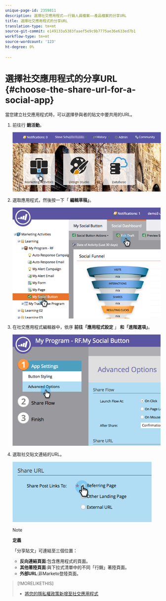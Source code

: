 ```yaml
---
unique-page-id: 2359811
description: 選擇社交應用程式——行銷人員檔案——產品檔案的分享URL
title: 選擇社交應用程式的分享URL
translation-type: tm+mt
source-git-commit: e149133a5383faaef5e9c9b7775ae36e633ed7b1
workflow-type: tm+mt
source-wordcount: '123'
ht-degree: 0%

---
```



# 選擇社交應用程式的分享URL {#choose-the-share-url-for-a-social-app}

當您建立社交應用程式時，可以選擇參與者的貼文中要共用的URL。

1. 前往行 **銷活動**。

   ![](assets/login-marketing-activities-1.png)

1. 選取應用程式，然後按一下「 **編輯草稿」**。

   ![](assets/image2015-4-21-11-3a12-3a12.png)

1. 在社交應用程式編輯器中，依序 **前往「應用程式設定** 」 **和「進階選項」**。

   ![](assets/image2015-4-21-11-3a14-3a46.png)

1. 選取社交貼文連結的URL。

   ![](assets/image2015-4-21-11-3a15-3a26.png)

   >[!NOTE]
   >
   >**定義**
   >
   >
   >「分享貼文」可連結至三個位置：
   >
   >    
   >    
   >    * **反向連結頁面**:包含應用程式的頁面。
   >    * **其他著陸頁面**:與下拉式清單中的不同「行銷」著陸頁面。
   >    * **外部URL**:非Marketo登陸頁面。


>[!MORELIKETHIS]
>
>* [將您的隱私權政策新增至社交應用程式](add-your-privacy-policy-to-a-social-app.md)

>



